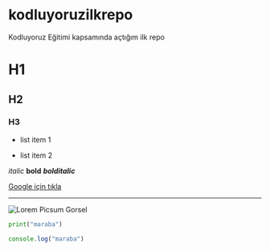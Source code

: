 # kodluyoruzilkrepo
Kodluyoruz Eğitimi kapsamında açtığım ilk repo

# H1
## H2
### H3

- list item 1
* list item 2

*italic* **bold** ***bolditalic***

[Google için tıkla](https://google.com)

---

![Lorem Picsum Gorsel](https://picsum.photos/200/300)


```python
print("maraba")
```

```javascript
console.log("maraba")
```